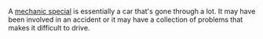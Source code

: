 A [mechanic special](https://mechanicspecial.com/) is essentially a car that's gone through a lot. It may have been involved in an accident or it may have a collection of problems that makes it difficult to drive.
